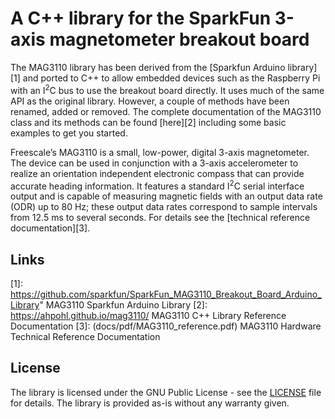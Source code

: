 # A C++ library for the SparkFun 3-axis magnetometer breakout board

The MAG3110 library has been derived from the [Sparkfun Arduino library][1] and ported to C++ to allow embedded devices such as the Raspberry Pi with an I<SUP>2</SUP>C bus to use the breakout board directly. It uses much of the same API as the original library. However, a couple of methods have been renamed, added or removed. The complete documentation of the MAG3110 class and its methods can be found [here][2] including some basic examples to get you started.

Freescale’s MAG3110 is a small, low-power, digital 3-axis magnetometer. The device can be used in conjunction with a 3-axis accelerometer to realize an orientation independent electronic compass that can provide accurate heading information. It features a standard I<SUP>2</SUP>C serial interface output and is capable of measuring magnetic fields with an output data rate (ODR) up to 80 Hz; these output data rates correspond to sample intervals from 12.5 ms to several seconds. For details see the [technical reference documentation][3].

## Links

[1]: https://github.com/sparkfun/SparkFun_MAG3110_Breakout_Board_Arduino_Library" MAG3110 Sparkfun Arduino Library
[2]: https://ahpohl.github.io/mag3110/ MAG3110 C++ Library Reference Documentation
[3]: (docs/pdf/MAG3110_reference.pdf) MAG3110 Hardware Technical Reference Documentation

## License

The library is licensed under the GNU Public License - see the [LICENSE](LICENSE) file for details. The library is provided as-is without any warranty given.
